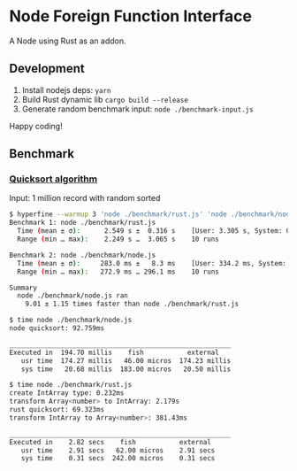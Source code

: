 # Node Foreign Function Interface

A Node using Rust as an addon.

## Development

1. Install nodejs deps: `yarn`
2. Build Rust dynamic lib `cargo build --release`
3. Generate random benchmark input: `node ./benchmark-input.js`

Happy coding!

## Benchmark

### [Quicksort algorithm](https://en.wikipedia.org/wiki/Quicksort)

Input: 1 million record with random sorted

```bash
$ hyperfine --warmup 3 'node ./benchmark/rust.js' 'node ./benchmark/node.js'
Benchmark 1: node ./benchmark/rust.js
  Time (mean ± σ):      2.549 s ±  0.316 s    [User: 3.305 s, System: 0.244 s]
  Range (min … max):    2.249 s …  3.065 s    10 runs

Benchmark 2: node ./benchmark/node.js
  Time (mean ± σ):     283.0 ms ±   8.3 ms    [User: 334.2 ms, System: 34.4 ms]
  Range (min … max):   272.9 ms … 296.1 ms    10 runs

Summary
  node ./benchmark/node.js ran
    9.01 ± 1.15 times faster than node ./benchmark/rust.js
```

```bash
$ time node ./benchmark/node.js
node quicksort: 92.759ms

________________________________________________________
Executed in  194.70 millis    fish           external
   usr time  174.27 millis   46.00 micros  174.23 millis
   sys time   20.68 millis  183.00 micros   20.50 millis

$ time node ./benchmark/rust.js
create IntArray type: 0.232ms
transform Array<number> to IntArray: 2.179s
rust quicksort: 69.323ms
transform IntArray to Array<number>: 381.43ms

________________________________________________________
Executed in    2.82 secs    fish           external
   usr time    2.91 secs   62.00 micros    2.91 secs
   sys time    0.31 secs  242.00 micros    0.31 secs
```
